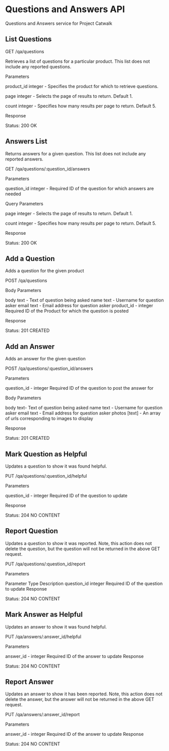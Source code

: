 # Questions and Answers API

Questions and Answers service for Project Catwalk

## List Questions

GET /qa/questions

Retrieves a list of questions for a particular product. This list does not include any reported questions.

Parameters

product_id
integer - Specifies the product for which to retrieve questions.

page
integer - Selects the page of results to return. Default 1.

count
integer - Specifies how many results per page to return. Default 5.

Response

Status: 200 OK

## Answers List

Returns answers for a given question. This list does not include any reported answers.

GET /qa/questions/:question_id/answers

Parameters

question_id
integer - Required ID of the question for which answers are needed

Query Parameters

page
integer - Selects the page of results to return. Default 1.

count
integer - Specifies how many results per page to return. Default 5.

Response

Status: 200 OK

## Add a Question

Adds a question for the given product

POST /qa/questions

Body Parameters

body text - Text of question being asked
name text - Username for question asker
email text - Email address for question asker
product_id - integer Required ID of the Product for which the question is posted

Response

Status: 201 CREATED

## Add an Answer

Adds an answer for the given question

POST /qa/questions/:question_id/answers

Parameters

question_id - integer Required ID of the question to post the answer for

Body Parameters

body text- Text of question being asked
name text - Username for question asker
email text - Email address for question asker
photos [text] - An array of urls corresponding to images to display

Response

Status: 201 CREATED

## Mark Question as Helpful

Updates a question to show it was found helpful.

PUT /qa/questions/:question_id/helpful

Parameters

question_id - integer Required ID of the question to update

Response

Status: 204 NO CONTENT

## Report Question

Updates a question to show it was reported. Note, this action does not delete the question, but the question will not be returned in the above GET request.

PUT /qa/questions/:question_id/report

Parameters

Parameter Type Description
question_id integer Required ID of the question to update
Response

Status: 204 NO CONTENT

## Mark Answer as Helpful

Updates an answer to show it was found helpful.

PUT /qa/answers/:answer_id/helpful

Parameters

answer_id - integer Required ID of the answer to update
Response

Status: 204 NO CONTENT

## Report Answer

Updates an answer to show it has been reported. Note, this action does not delete the answer, but the answer will not be returned in the above GET request.

PUT /qa/answers/:answer_id/report

Parameters

answer_id - integer Required ID of the answer to update
Response

Status: 204 NO CONTENT
